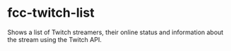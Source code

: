 # fcc-twitch-list
Shows a list of Twitch streamers, their online status and information about the stream using the Twitch API.
